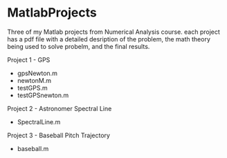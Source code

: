 # MatlabProjects
Three of my Matlab projects from Numerical Analysis course.
each project has a pdf file with a detailed desription of the problem, the math theory being used to solve probelm, and the final results.



Project 1 - GPS
* gpsNewton.m
* newtonM.m
* testGPS.m
* testGPSnewton.m



Project 2 - Astronomer Spectral Line
* SpectralLine.m



Project 3 - Baseball Pitch Trajectory
* baseball.m

